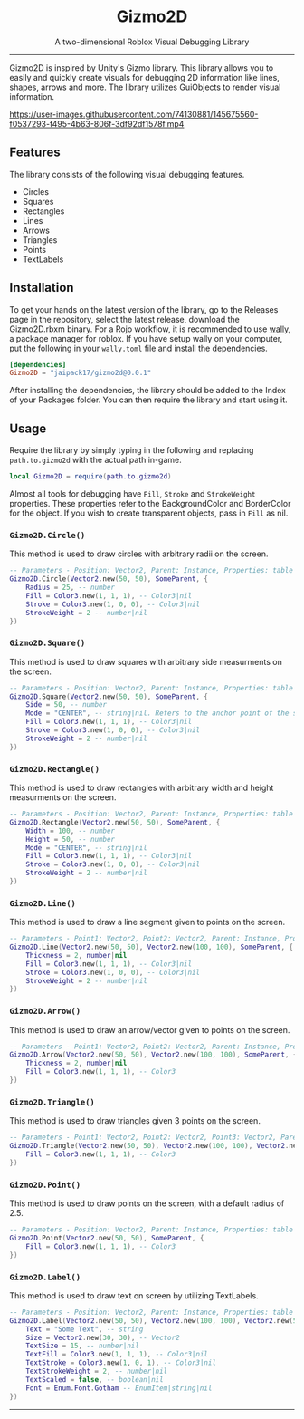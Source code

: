 <div align="center">
    <h1>Gizmo2D</h1>
    <p>A two-dimensional Roblox Visual Debugging Library</p>
</div>
<hr/>

Gizmo2D is inspired by Unity's Gizmo library. This library allows you to easily and quickly create visuals for debugging 2D information like lines, shapes, arrows and more. The library utilizes GuiObjects to render visual information. 

https://user-images.githubusercontent.com/74130881/145675560-f0537293-f495-4b63-806f-3df92df1578f.mp4

## Features

The library consists of the following visual debugging features.

* Circles
* Squares
* Rectangles
* Lines
* Arrows
* Triangles
* Points
* TextLabels

## Installation

To get your hands on the latest version of the library, go to the Releases page in the repository, select the latest release, download the Gizmo2D.rbxm binary. For a Rojo workflow, it is recommended to use [wally](), a package manager for roblox. If you have setup wally on your computer, put the following in your `wally.toml` file and install the dependencies.

```toml
[dependencies]
Gizmo2D = "jaipack17/gizmo2d@0.0.1"
```

After installing the dependencies, the library should be added to the Index of your Packages folder. You can then require the library and start using it.

## Usage

Require the library by simply typing in the following and replacing `path.to.gizmo2d` with the actual path in-game.

```lua
local Gizmo2D = require(path.to.gizmo2d)
```

Almost all tools for debugging have `Fill`, `Stroke` and `StrokeWeight` properties. These properties refer to the BackgroundColor and BorderColor for the object. If you wish to create transparent objects, pass in `Fill` as nil.

### `Gizmo2D.Circle()`

This method is used to draw circles with arbitrary radii on the screen. 

```lua
-- Parameters - Position: Vector2, Parent: Instance, Properties: table
Gizmo2D.Circle(Vector2.new(50, 50), SomeParent, {
    Radius = 25, -- number
    Fill = Color3.new(1, 1, 1), -- Color3|nil
    Stroke = Color3.new(1, 0, 0), -- Color3|nil
    StrokeWeight = 2 -- number|nil
})
```

### `Gizmo2D.Square()`

This method is used to draw squares with arbitrary side measurments on the screen. 

```lua
-- Parameters - Position: Vector2, Parent: Instance, Properties: table
Gizmo2D.Square(Vector2.new(50, 50), SomeParent, {
    Side = 50, -- number
    Mode = "CENTER", -- string|nil. Refers to the anchor point of the square. Must be either CENTER or nil
    Fill = Color3.new(1, 1, 1), -- Color3|nil
    Stroke = Color3.new(1, 0, 0), -- Color3|nil
    StrokeWeight = 2 -- number|nil
})
```

### `Gizmo2D.Rectangle()`

This method is used to draw rectangles with arbitrary width and height measurments on the screen. 

```lua
-- Parameters - Position: Vector2, Parent: Instance, Properties: table
Gizmo2D.Rectangle(Vector2.new(50, 50), SomeParent, {
    Width = 100, -- number
    Height = 50, -- number
    Mode = "CENTER", -- string|nil
    Fill = Color3.new(1, 1, 1), -- Color3|nil
    Stroke = Color3.new(1, 0, 0), -- Color3|nil
    StrokeWeight = 2 -- number|nil
})
```

### `Gizmo2D.Line()`

This method is used to draw a line segment given to points on the screen. 

```lua
-- Parameters - Point1: Vector2, Point2: Vector2, Parent: Instance, Properties: table
Gizmo2D.Line(Vector2.new(50, 50), Vector2.new(100, 100), SomeParent, {
    Thickness = 2, number|nil
    Fill = Color3.new(1, 1, 1), -- Color3|nil
    Stroke = Color3.new(1, 0, 0), -- Color3|nil
    StrokeWeight = 2 -- number|nil
})
```

### `Gizmo2D.Arrow()`

This method is used to draw an arrow/vector given to points on the screen. 

```lua
-- Parameters - Point1: Vector2, Point2: Vector2, Parent: Instance, Properties: table
Gizmo2D.Arrow(Vector2.new(50, 50), Vector2.new(100, 100), SomeParent, {
    Thickness = 2, number|nil
    Fill = Color3.new(1, 1, 1), -- Color3
})
```

### `Gizmo2D.Triangle()`


This method is used to draw triangles given 3 points on the screen. 

```lua
-- Parameters - Point1: Vector2, Point2: Vector2, Point3: Vector2, Parent: Instance, Properties: table
Gizmo2D.Triangle(Vector2.new(50, 50), Vector2.new(100, 100), Vector2.new(50, 100), SomeParent, {
    Fill = Color3.new(1, 1, 1), -- Color3
})
```

### `Gizmo2D.Point()`

This method is used to draw points on the screen, with a default radius of 2.5.

```lua
-- Parameters - Position: Vector2, Parent: Instance, Properties: table
Gizmo2D.Point(Vector2.new(50, 50), SomeParent, {
    Fill = Color3.new(1, 1, 1), -- Color3
})
```

### `Gizmo2D.Label()`

This method is used to draw text on screen by utilizing TextLabels. 

```lua
-- Parameters - Position: Vector2, Parent: Instance, Properties: table
Gizmo2D.Label(Vector2.new(50, 50), Vector2.new(100, 100), Vector2.new(50, 100), SomeParent, {
    Text = "Some Text", -- string
    Size = Vector2.new(30, 30), -- Vector2
    TextSize = 15, -- number|nil
    TextFill = Color3.new(1, 1, 1), -- Color3|nil
    TextStroke = Color3.new(1, 0, 1), -- Color3|nil
    TextStrokeWeight = 2, -- number|nil
    TextScaled = false, -- boolean|nil
    Font = Enum.Font.Gotham -- EnumItem|string|nil
})
```

<hr/>
